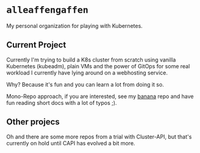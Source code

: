 # `alleaffengaffen` 

My personal organization for playing with Kubernetes.

## Current Project

Currently I'm trying to build a K8s cluster from scratch using vanilla Kubernetes (kubeadm), plain VMs and the power of GitOps for some real workload I currently have lying around on a webhosting service.

Why? Because it's fun and you can learn a lot from doing it so.

Mono-Repo approach, if you are interested, see my [banana](https://github.com/alleaffengaffen/banana) repo and have fun reading short docs with a lot of typos ;).

## Other projecs

Oh and there are some more repos from a trial with Cluster-API, but that's currently on hold until CAPI has evolved a bit more.
